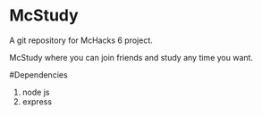 # McStudy
A git repository for McHacks 6 project.

McStudy where you can join friends and study any time you want.

#Dependencies
1. node js
2. express

